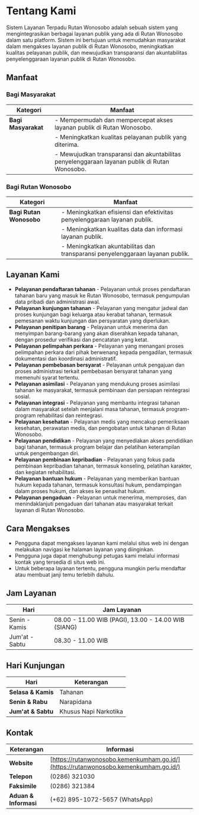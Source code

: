 # Tentang Kami

Sistem Layanan Terpadu Rutan Wonosobo adalah sebuah sistem yang mengintegrasikan berbagai layanan publik yang ada di Rutan Wonosobo dalam satu platform. Sistem ini bertujuan untuk memudahkan masyarakat dalam mengakses layanan publik di Rutan Wonosobo, meningkatkan kualitas pelayanan publik, dan mewujudkan transparansi dan akuntabilitas penyelenggaraan layanan publik di Rutan Wonosobo.

## Manfaat

### Bagi Masyarakat

| **Kategori**        | **Manfaat**                                                                                           |
|---------------------|-------------------------------------------------------------------------------------------------------|
| **Bagi Masyarakat** | - Mempermudah dan mempercepat akses layanan publik di Rutan Wonosobo.                                |
|                     | - Meningkatkan kualitas pelayanan publik yang diterima.                                              |
|                     | - Mewujudkan transparansi dan akuntabilitas penyelenggaraan layanan publik di Rutan Wonosobo.          |

### Bagi Rutan Wonosobo

| **Kategori**           | **Manfaat**                                                                                           |
|------------------------|-------------------------------------------------------------------------------------------------------|
| **Bagi Rutan Wonosobo** | - Meningkatkan efisiensi dan efektivitas penyelenggaraan layanan publik.                              |
|                        | - Meningkatkan kualitas data dan informasi layanan publik.                                            |
|                        | - Meningkatkan akuntabilitas dan transparansi penyelenggaraan layanan publik.                         |

## Layanan Kami

* **Pelayanan pendaftaran tahanan** - Pelayanan untuk proses pendaftaran tahanan baru yang masuk ke Rutan Wonosobo, termasuk pengumpulan data pribadi dan administrasi awal.
* **Pelayanan kunjungan tahanan** - Pelayanan yang mengatur jadwal dan proses kunjungan bagi keluarga atau kerabat tahanan, termasuk pemesanan waktu kunjungan dan persyaratan yang diperlukan.
* **Pelayanan penitipan barang** - Pelayanan untuk menerima dan menyimpan barang-barang yang akan diserahkan kepada tahanan, dengan prosedur verifikasi dan pencatatan yang ketat.
* **Pelayanan pelimpahan perkara** - Pelayanan yang menangani proses pelimpahan perkara dari pihak berwenang kepada pengadilan, termasuk dokumentasi dan koordinasi administratif.
* **Pelayanan pembebasan bersyarat** - Pelayanan untuk pengajuan dan proses administrasi terkait pembebasan bersyarat tahanan yang memenuhi syarat tertentu.
* **Pelayanan asimilasi** - Pelayanan yang mendukung proses asimilasi tahanan ke masyarakat, termasuk pembinaan dan persiapan reintegrasi sosial.
* **Pelayanan integrasi** - Pelayanan yang membantu integrasi tahanan dalam masyarakat setelah menjalani masa tahanan, termasuk program-program rehabilitasi dan reintegrasi.
* **Pelayanan kesehatan** - Pelayanan medis yang mencakup pemeriksaan kesehatan, perawatan medis, dan pengobatan untuk tahanan di Rutan Wonosobo.
* **Pelayanan pendidikan** - Pelayanan yang menyediakan akses pendidikan bagi tahanan, termasuk program belajar dan pelatihan keterampilan untuk pengembangan diri.
* **Pelayanan pembinaan kepribadian** - Pelayanan yang fokus pada pembinaan kepribadian tahanan, termasuk konseling, pelatihan karakter, dan kegiatan rehabilitasi.
* **Pelayanan bantuan hukum** - Pelayanan yang memberikan bantuan hukum kepada tahanan, termasuk konsultasi hukum, pendampingan dalam proses hukum, dan akses ke penasihat hukum.
* **Pelayanan pengaduan** - Pelayanan untuk menerima, memproses, dan menindaklanjuti pengaduan dari tahanan atau masyarakat terkait layanan di Rutan Wonosobo.

## Cara Mengakses

* Pengguna dapat mengakses layanan kami melalui situs web ini dengan melakukan navigasi ke halaman layanan yang diinginkan.
* Pengguna juga dapat menghubungi petugas kami melalui informasi kontak yang tersedia di situs web ini.
* Untuk beberapa layanan tertentu, pengguna mungkin perlu mendaftar atau membuat janji temu terlebih dahulu.

## Jam Layanan

| **Hari**         | **Jam Layanan**                        |
|------------------|----------------------------------------|
| Senin - Kamis    | 08.00 - 11.00 WIB (PAGI), 13.00 - 14.00 WIB (SIANG) |
| Jum'at - Sabtu   | 08.30 - 11.00 WIB                      |

## Hari Kunjungan

| **Hari**            | **Keterangan**               |
|---------------------|------------------------------|
| **Selasa & Kamis**  | Tahanan                      |
| **Senin & Rabu**    | Narapidana                   |
| **Jum'at & Sabtu**  | Khusus Napi Narkotika        |

## Kontak

| **Keterangan**       | **Informasi**                               |
|----------------------|---------------------------------------------|
| **Website**          | [https://rutanwonosobo.kemenkumham.go.id/](https://rutanwonosobo.kemenkumham.go.id/) |
| **Telepon**          | (0286) 321030                              |
| **Faksimile**        | (0286) 321384                              |
| **Aduan & Informasi**| (+62) 895-1072-5657 (WhatsApp)            |
